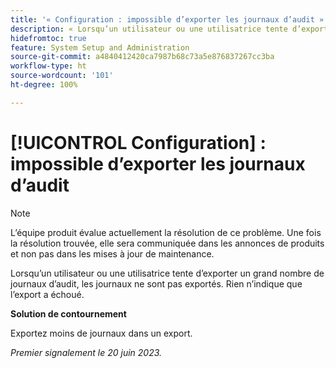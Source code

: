 ```yaml
---
title: '« Configuration : impossible d’exporter les journaux d’audit »'
description: « Lorsqu’un utilisateur ou une utilisatrice tente d’exporter un grand nombre de journaux d’audit, les journaux ne sont pas exportés. Rien n’indique que l’export a échoué. »
hidefromtoc: true
feature: System Setup and Administration
source-git-commit: a4840412420ca7987b68c73a5e876837267cc3ba
workflow-type: ht
source-wordcount: '101'
ht-degree: 100%

---
```



# [!UICONTROL Configuration] : impossible d’exporter les journaux d’audit

>[!NOTE]
>
>L’équipe produit évalue actuellement la résolution de ce problème. Une fois la résolution trouvée, elle sera communiquée dans les annonces de produits et non pas dans les mises à jour de maintenance.

Lorsqu’un utilisateur ou une utilisatrice tente d’exporter un grand nombre de journaux d’audit, les journaux ne sont pas exportés. Rien n’indique que l’export a échoué.

**Solution de contournement**

Exportez moins de journaux dans un export.

_Premier signalement le 20 juin 2023._
